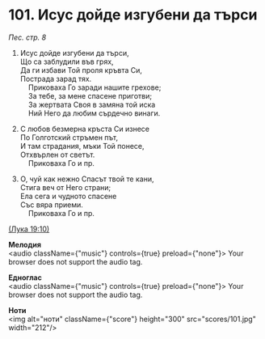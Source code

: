 # 101. Исус дойде изгубени да търси  

*Пес. стр. 8*  

1. Исус дойде изгубени да търси,  
Що са заблудили във грях,  
Да ги избави Той проля кръвта Си,  
Пострада зарад тях.  
    Приковаха Го заради нашите грехове;  
    За тебе, за мене спасене приготви;  
    За жертвата Своя в замяна той иска  
    Ний Него да любим сърдечно винаги.  

2. С любов безмерна кръста Си изнесе  
По Голготский стръмен път,  
И там страдания, мъки Той понесе,  
Отхвърлен от светът.  
    Приковаха Го и пр.  

3. О, чуй как нежно Спасът твой те кани,  
Стига веч от Него страни;  
Ела сега и чудното спасене  
Със вяра приеми.  
    Приковаха Го и пр.  

[(Лука 19:10)](http://biblia.bg/index.php?k=42&g=19&s=10)  

__Мелодия__  
<audio className={"music"} controls={true} preload={"none"}><source src="mp3/101.mp3" type="audio/mpeg"/>
Your browser does not support the audio tag.
</audio>  

__Едноглас__  
<audio className={"music"} controls={true} preload={"none"}><source src="transp/101.mp3" type="audio/mpeg"/>
Your browser does not support the audio tag.
</audio>  

__Ноти__  
<img alt="ноти" className={"score"} height="300" src="scores/101.jpg" width="212"/>
